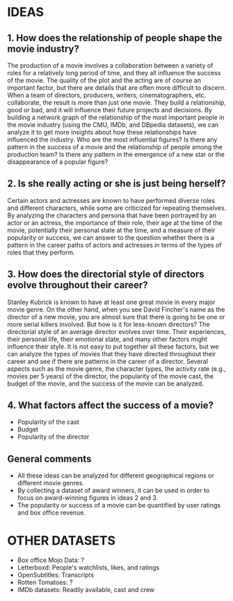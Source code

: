 # IDEAS

## 1. How does the relationship of people shape the movie industry?
The production of a movie involves a collaboration between a variety of roles for a relatively long period of time, and they all influence the success of the movie. The quality of the plot and the acting are of course an important factor, but there are details that are often more difficult to discern. When a team of directors, producers, writers, cinematographers, etc. collaborate, the result is more than just one movie. They build a relationship, good or bad, and it will influence their future projects and decisions. By building a network graph of the relationship of the most important people in the movie industry (using the CMU, IMDb, and DBpedia datasets), we can analyze it to get more insights about how these relationships have influenced the industry. Who are the most influential figures? Is there any pattern in the success of a movie and the relationship of people among the production team? Is there any pattern in the emergence of a new star or the disappearance of a popular figure?

## 2. Is she really acting or she is just being herself?
Certain actors and actresses are known to have performed diverse roles and different characters, while some are criticized for repeating themselves. By analyzing the characters and persona that have been portrayed by an actor or an actress, the importance of their role, their age at the time of the movie, potentially their personal state at the time, and a measure of their popularity or success, we can answer to the question whether there is a pattern in the career paths of actors and actresses in terms of the types of roles that they perform.

## 3. How does the directorial style of directors evolve throughout their career?
Stanley Kubrick is known to have at least one great movie in every major movie genre. On the other hand, when you see David Fincher's name as the director of a new movie, you are almost sure that there is going to be one or more serial killers involved. But how is it for less-known directors? The directorial style of an average director evolves over time. Their experiences, their personal life, their emotional state, and many other factors might influence their style. It is not easy to put together all these factors, but we can analyze the types of movies that they have directed throughout their career and see if there are patterns in the career of a director. Several aspects such as the movie genre, the character types, the activity rate (e.g., movies per 5 years) of the director, the popularity of the movie cast, the budget of the movie, and the success of the movie can be analyzed.

## 4. What factors affect the success of a movie?
- Popularity of the cast
- Budget
- Popularity of the director

## General comments
* All these ideas can be analyzed for different geographical regions or different movie genres.
* By collecting a dataset of award winners, it can be used in order to focus on award-winning figures in ideas 2 and 3.
* The popularity or success of a movie can be quantified by user ratings and box office revenue.

# OTHER DATASETS
- Box office Mojo Data: ?
- Letterboxd: People's watchlists, likes, and ratings
- OpenSubtitles: Transcripts
- Rotten Tomatoes: ?
- IMDb datasets: Readily available, cast and crew
